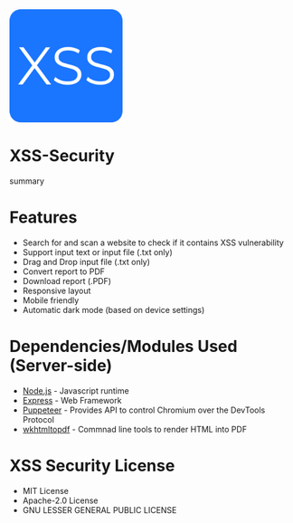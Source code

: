 <img src="https://github.com/itsraval/XSS-Security/blob/main/public/images/favicon.png?" width="200" height="200">

# XSS-Security
summary

# Features
* Search for and scan a website to check if it contains XSS vulnerability
* Support input text or input file (.txt only)
* Drag and Drop input file (.txt only)
* Convert report to PDF
* Download report (.PDF)
* Responsive layout
* Mobile friendly
* Automatic dark mode (based on device settings)

# Dependencies/Modules Used (Server-side)
* [Node.js](https://nodejs.org/en/) - Javascript runtime
* [Express](https://expressjs.com/) - Web Framework
* [Puppeteer](https://www.npmjs.com/package/puppeteer) - Provides API to control Chromium over the DevTools Protocol
* [wkhtmltopdf](https://wkhtmltopdf.org/) - Commnad line tools to render HTML into PDF

# XSS Security License 
* MIT License
* Apache-2.0 License
* GNU LESSER GENERAL PUBLIC LICENSE
